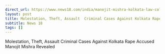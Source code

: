 ```yaml
---
direct_url: https://www.news18.com/india/manojit-mishra-kolkata-law-college-gangrape-main-accused-criminal-complaints-theft-molestation-assault-9413417.html
layout: post
title: Molestation, Theft, Assault  Criminal Cases Against Kolkata Rape Accused Manojit Mishra Revealed
subtitle: News 18
tags: []
---
```


Molestation, Theft, Assault  Criminal Cases Against Kolkata Rape Accused Manojit Mishra Revealed
